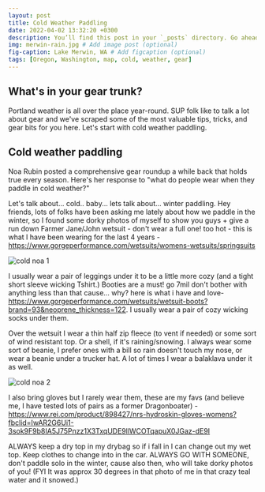 ```yaml
---
layout: post
title: Cold Weather Paddling
date: 2022-04-02 13:32:20 +0300
description: You’ll find this post in your `_posts` directory. Go ahead and edit it and re-build the site to see your changes. # Add post description (optional)
img: merwin-rain.jpg # Add image post (optional)
fig-caption: Lake Merwin, WA # Add figcaption (optional)
tags: [Oregon, Washington, map, cold, weather, gear]
---
```


## What's in your gear trunk?
Portland weather is all over the place year-round. SUP folk like to talk a lot about gear and we've scraped some of the most valuable tips, tricks, and gear bits for you here. Let's start with cold weather paddling.

## Cold weather paddling
Noa Rubin posted a comprehensive gear roundup a while back that holds true every season. Here's her response to "what do people wear when they paddle in cold weather?"

Let's talk about... cold.. baby... lets talk about... winter paddling.
Hey friends, lots of folks have been asking me lately about how we paddle in the winter, so I found some dorky photos of myself to show you guys + give a run down
Farmer Jane/John wetsuit - don't wear a full one! too hot - this is what I have been wearing for the last 4 years - https://www.gorgeperformance.com/wetsuits/womens-wetsuits/springsuits

![cold noa 1]({{site.baseurl}}/assets/img/cold-noa1.jpg)

I usually wear a pair of leggings under it to be a little more cozy (and a tight short sleeve wicking Tshirt.) 
Booties are a must! go 7mil don't bother with anything less than that cause... why? here is what i have and love- https://www.gorgeperformance.com/wetsuits/wetsuit-boots?brand=93&neoprene_thickness=122. I usually wear a pair of cozy wicking socks under them.

Over the wetsuit I wear a thin half zip fleece (to vent if needed) or some sort of wind resistant top. Or a shell, if it's raining/snowing.
I always wear some sort of beanie, I prefer ones with a bill so rain doesn't touch my nose, or wear a beanie under a trucker hat. A lot of times I wear a balaklava under it as well.

![cold noa 2]({{site.baseurl}}/assets/img/cold-noa2.jpg)

I also bring gloves but I rarely wear them, these are my favs (and believe me, I have tested lots of pairs as a former Dragonboater) - https://www.rei.com/product/898427/nrs-hydroskin-gloves-womens?fbclid=IwAR2G6Ui1-3sok9F9b8IA5J75Pnzz1X3TxqUDE9llWCOTqapuX0JGaz-dE9I

ALWAYS keep a dry top in my drybag so if i fall in I can change out my wet top. Keep clothes to change into in the car.
ALWAYS GO WITH SOMEONE, don't paddle solo in the winter, cause also then, who will take dorky photos of you!
(FYI It was approx 30 degrees in that photo of me in that crazy teal water and it snowed.)

